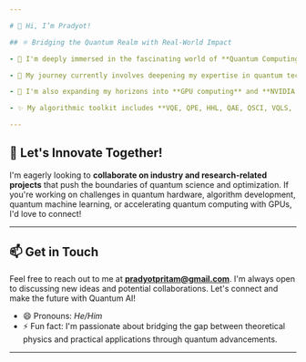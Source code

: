 ```yaml
---

# 👋 Hi, I’m Pradyot!

## ⚛️ Bridging the Quantum Realm with Real-World Impact

- 👀 I'm deeply immersed in the fascinating world of **Quantum Computing**, exploring cutting-edge **Quantum Algorithms**, and pioneering **Optimization** techniques for both fundamental **physics** challenges and complex **real-world problems**.

- 🌱 My journey currently involves deepening my expertise in quantum technologies and their diverse applications in complex systems. I'm actively hands-on with both **digital gate-based quantum hardware** like **IBM QPUs** and **analog quantum computing** platforms such as **D-Wave's quantum annealers** for optimization problems, particularly in physics.

- 🚀 I'm also expanding my horizons into **GPU computing** and **NVIDIA CUDA** to accelerate high-performance quantum computing, pushing the boundaries of what's possible.

- ✨ My algorithmic toolkit includes **VQE, QPE, HHL, QAE, QSCI, VQLS, and VarQA**. I'm also actively integrating these quantum algorithms into cutting-edge **Quantum Machine Learning** techniques.

---
```


## 💞️ Let's Innovate Together!

I'm eagerly looking to **collaborate on industry and research-related projects** that push the boundaries of quantum science and optimization. If you're working on challenges in quantum hardware, algorithm development, quantum machine learning, or accelerating quantum computing with GPUs, I'd love to connect!

---

## 📫 Get in Touch

Feel free to reach out to me at **pradyotpritam@gmail.com**. I'm always open to discussing new ideas and potential collaborations. Let's connect and make the future with Quantum AI!

- 😄 Pronouns: *He/Him*
- ⚡ Fun fact: I'm passionate about bridging the gap between theoretical physics and practical applications through quantum advancements.

---

